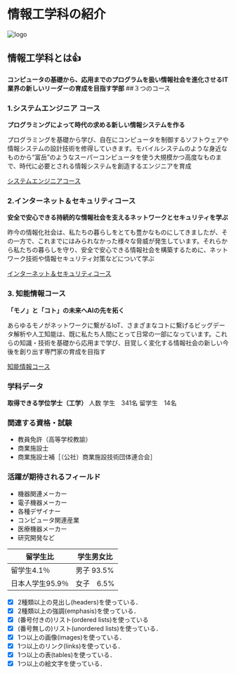 # 情報工学科の紹介
<!-- Markdown記法を使って学科の紹介ページを作る -->
![logo](logo.png)
## 情報工学科とは:+1:
__コンピュータの基礎から、応用までのプログラムを扱い情報社会を進化させるIT業界の新しいリーダーの育成を目指す学部__
##３つのコース
### 1.システムエンジニア コース
__プログラミングによって時代の求める新しい情報システムを作る__

プログラミングを基礎から学び、自在にコンピュータを制御するソフトウェアや情報システムの設計技術を修得していきます。モバイルシステムのような身近なものから“富岳”のようなスーパーコンピュータを使う大規模かつ高度なものまで、時代に必要とされる情報システムを創造するエンジニアを育成

[システムエンジニアコース](https://feng.takushoku-u.ac.jp/composition/cs.html#anchor01)

### 2.インターネット＆セキュリティコース
__安全で安心できる持続的な情報社会を支えるネットワークとセキュリティを学ぶ__

昨今の情報化社会は、私たちの暮らしをとても豊かなものにしてきましたが、その一方で、これまでにはみられなかった様々な脅威が発生しています。それらから私たちの暮らしを守り、安全で安心できる情報社会を構築するために、ネットワーク技術や情報セキュリティ対策などについて学ぶ

[インターネット＆セキュリティコース](https://feng.takushoku-u.ac.jp/composition/cs.html#anchor02)

### 3. 知能情報コース

__「モノ」と「コト」の未来へAIの先を拓く__

あらゆるモノがネットワークに繋がるIoT、さまざまなコトに繋げるビッグデータ解析や人工知能は、既に私たち人間にとって日常の一部になっています。これらの知識・技術を基礎から応用まで学び、目覚しく変化する情報社会の新しい今後を創り出す専門家の育成を目指す

[知能情報コース](https://feng.takushoku-u.ac.jp/composition/cs.html#anchor03)

### 学科データ
__取得できる学位学士（工学）__
人数
学生　341名
留学生　14名

### 関連する資格・試験
+ 教員免許（高等学校教諭）
+ 商業施設士
+ 商業施設士補［（公社）商業施設技術団体連合会］

### 活躍が期待されるフィールド
+ 機器関連メーカー
+ 電子機器メーカー
+ 各種デザイナー
+ コンピュータ関連産業
+ 医療機器メーカー
+ 研究開発など

|  留学生比  |  学生男女比 |
| ---- | ---- |
|  留学生4.1％|  男子 93.5%  |
|  日本人学生95.9％  |  女子　6.5%  |


<!-- この部分より上に記述を追加して下のチェックボックスで確認する -->
- [x] 2種類以上の見出し(headers)を使っている．
- [x] 2種類以上の強調(emphasis)を使っている．
- [x] (番号付きの)リスト(ordered lists)を使っている
- [x] (番号無しの)リスト(unordered lists)を使っている．
- [x] 1つ以上の画像(images)を使っている．
- [x] 1つ以上のリンク(links)を使っている．
- [x] 1つ以上の表(tables)を使っている．
- [x] 1つ以上の絵文字を使っている．
